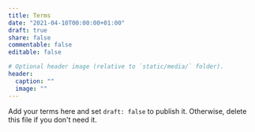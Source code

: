 ```yaml
---
title: Terms
date: "2021-04-10T00:00:00+01:00"
draft: true
share: false
commentable: false
editable: false

# Optional header image (relative to `static/media/` folder).
header:
  caption: ""
  image: ""
---
```


Add your terms here and set `draft: false` to publish it. Otherwise, delete this file if you don't need it.
